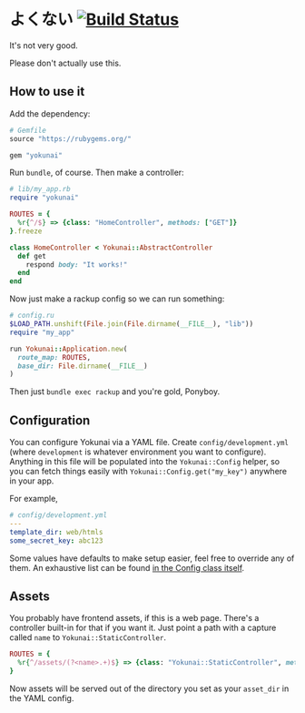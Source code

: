 # よくない [![Build Status](https://ci.blackieops.com/buildStatus/icon?job=yokunai-tests)](https://ci.blackieops.com/job/yokunai-tests/)

It's not very good.

Please don't actually use this.

## How to use it

Add the dependency:

```ruby
# Gemfile
source "https://rubygems.org/"

gem "yokunai"
```

Run `bundle`, of course. Then make a controller:

```ruby
# lib/my_app.rb
require "yokunai"

ROUTES = {
  %r{^/$} => {class: "HomeController", methods: ["GET"]}
}.freeze

class HomeController < Yokunai::AbstractController
  def get
    respond body: "It works!"
  end
end
```

Now just make a rackup config so we can run something:

```ruby
# config.ru
$LOAD_PATH.unshift(File.join(File.dirname(__FILE__), "lib"))
require "my_app"

run Yokunai::Application.new(
  route_map: ROUTES,
  base_dir: File.dirname(__FILE__)
)
```

Then just `bundle exec rackup` and you're gold, Ponyboy.

## Configuration

You can configure Yokunai via a YAML file. Create `config/development.yml`
(where `development` is whatever environment you want to configure). Anything in
this file will be populated into the `Yokunai::Config` helper, so you can fetch
things easily with `Yokunai::Config.get("my_key")` anywhere in your app.

For example,

```yml
# config/development.yml
---
template_dir: web/htmls
some_secret_key: abc123
```

Some values have defaults to make setup easier, feel free to override any of
them. An exhaustive list can be found [in the Config class
itself][config_defaults].

## Assets

You probably have frontend assets, if this is a web page. There's a controller
built-in for that if you want it. Just point a path with a capture called `name`
to `Yokunai::StaticController`.

```ruby
ROUTES = {
  %r{^/assets/(?<name>.+)$} => {class: "Yokunai::StaticController", methods: ["GET"]}
}
```

Now assets will be served out of the directory you set as your `asset_dir` in
the YAML config.

[config_defaults]: ./lib/yokunai/config.rb
